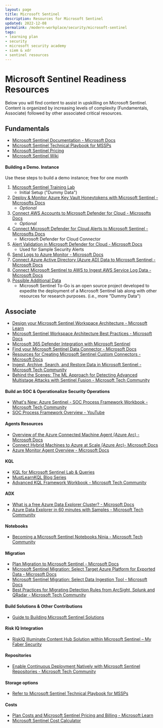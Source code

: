 ```yaml
---
layout: page
title: Microsoft Sentinel
description: Resources for Microsoft Sentinel
updated: 2022-12-08
permalink: /modern-workplace/security/microsoft-sentinel
tags:
- learning plan
- security
- microsoft security academy
- siem & xdr
- sentinel resources
---
```


# Microsoft Sentinel Readiness Resources
Below you will find content to assist in upskilling on Microsoft Sentinel. Content is organized by increasing levels of complexity (Fundamentals, Associate) followed by other associated critical resources.

## Fundamentals
* [Microsoft Sentinel Documentation - Microsoft Docs](https://docs.microsoft.com/en-us/azure/sentinel/)
* [Microsoft Sentinel Technical Playbook for MSSPs](http://aka.ms/azsentinelmssp)
* [Microsoft Sentinel Pricing](https://azure.microsoft.com/en-us/pricing/details/azure-sentinel/)
* [Microsoft Sentinel Wiki](https://github.com/Azure/Azure-Sentinel/wiki)

#### Building a Demo. Instance
Use these steps to build a demo instance; free for one month

1. [Microsoft Sentinel Training Lab](https://github.com/Azure/Azure-Sentinel/tree/master/Solutions/Training/Azure-Sentinel-Training-Lab)
   * Initial Setup ("Dummy Data")
2. [Deploy & Monitor Azure Key Vault Honeytokens with Microsoft Sentinel - Microsofts Docs](https://docs.microsoft.com/en-us/azure/sentinel/monitor-key-vault-honeytokens?tabs=deploy-at-scale)
   * *Optional*
3. [Connect AWS Accounts to Microsoft Defender for Cloud - Microsofts Docs](https://docs.microsoft.com/en-us/azure/defender-for-cloud/quickstart-onboard-aws?pivots=env-settings)
   * *Optional*
4. [Connect Microsoft Defender for Cloud Alerts to Microsoft Sentinel - Microsofts Docs](https://docs.microsoft.com/en-us/azure/sentinel/connect-defender-for-cloud)
   * Microsoft Defender for Cloud Connector
5. [Alert Validation in Microsoft Defender for Cloud - Microsoft Docs](https://docs.microsoft.com/en-us/azure/defender-for-cloud/alert-validation)
   * Used for Sample Security Alerts
6. [Send Logs to Azure Monitor - Microsoft Docs](https://learn.microsoft.com/en-us/azure/active-directory/reports-monitoring/howto-integrate-activity-logs-with-log-analytics#send-logs-to-azure-monitor)
7. [Connect Azure Active Directory (Azure AD) Data to Microsoft Sentinel - Microsoft Docs](https://docs.microsoft.com/en-us/azure/sentinel/connect-azure-active-directory)
8. [Connect Microsoft Sentinel to AWS to Ingest AWS Service Log Data - Microsoft Docs](https://docs.microsoft.com/en-us/azure/sentinel/connect-aws?tabs=ct)
9. [Possible Additional Data](https://github.com/OTRF/Microsoft-Sentinel2Go)
   * Microsoft Sentinel To-Go is an open source project developed to expedite the deployment of a Microsoft Sentinel lab along with other resources for research purposes. (i.e., more "Dummy Data")

## Associate
* [Design your Microsoft Sentinel Workspace Architecture - Microsoft Learn](https://learn.microsoft.com/en-us/azure/sentinel/design-your-workspace-architecture#decision-tree)
* [Microsoft Sentinel Workspace Architecture Best Practices  - Microsoft Docs](https://learn.microsoft.com/en-us/azure/sentinel/best-practices-workspace-architecture)
* [Microsoft 365 Defender Integration with Microsoft Sentinel](https://learn.microsoft.com/en-us/microsoft-365/security/defender/microsoft-365-defender-integration-with-azure-sentinel?view=o365-worldwide)
* [Find your Microsoft Sentinel Data Connector - Microsoft Docs](https://docs.microsoft.com/en-us/azure/sentinel/data-connectors-reference)
* [Resources for Creating Microsoft Sentinel Custom Connectors - Microsoft Docs](https://learn.microsoft.com/en-us/azure/sentinel/create-custom-connector#compare-custom-connector-methods)
* [Ingest, Archive, Search, and Restore Data in Microsoft Sentinel - Microsoft Tech Community](https://techcommunity.microsoft.com/t5/microsoft-sentinel-blog/ingest-archive-search-and-restore-data-in-microsoft-sentinel/ba-p/3195126)
* [Behind the Scenes: The ML Approach for Detecting Advanced Multistage Attacks with Sentinel Fusion - Microsoft Tech Community](https://techcommunity.microsoft.com/t5/microsoft-sentinel-blog/behind-the-scenes-the-ml-approach-for-detecting-advanced/ba-p/3239236)


#### Build an SOC & Operationalize Security Operations
* [What's New: Azure Sentinel - SOC Process Framework Workbook - Microsoft Tech Community](https://techcommunity.microsoft.com/t5/microsoft-sentinel-blog/what-s-new-azure-sentinel-soc-process-framework-workbook/ba-p/2339315)
* [SOC Process Framework Overview - YouTube](https://www.youtube.com/watch?v=RnPMwy7AoS0&amp;list=PL3sJcHWKYIVPhCDIdZjVueLIkAfXijylG)

#### Agents Resources
* [Overview of the Azure Connected Machine Agent (Azure Arc) - Microsoft Docs](https://learn.microsoft.com/en-us/azure/azure-arc/servers/agent-overview)
* [Connect Hybrid Machines to Azure at Scale (Azure Arc)-  Microsoft Docs](https://learn.microsoft.com/en-us/azure/azure-arc/servers/onboard-service-principal)
* [Azure Monitor Agent Overview - Microsoft Docs](https://learn.microsoft.com/en-us/azure/azure-monitor/agents/agents-overview)

#### KQL
* [KQL for Microsoft Sentinel Lab & Queries](https://github.com/reprise99/Sentinel-Queries)
* [MustLearnKQL Blog Series](https://github.com/rod-trent/MustLearnKQL)
* [Advanced KQL Framework Workbook - Microsoft Tech Community](https://techcommunity.microsoft.com/t5/microsoft-sentinel-blog/advanced-kql-framework-workbook-empowering-you-to-become-kql/ba-p/3033766)

#### ADX
   * [What is a free Azure Data Explorer Cluster? - Microsoft Docs](https://docs.microsoft.com/en-us/azure/data-explorer/start-for-free)
   * [Azure Data Explorer in 60 minutes with Samples - Microsoft Tech Community](https://techcommunity.microsoft.com/t5/azure-data-explorer-blog/azure-data-explorer-in-60-minutes-with-the-new-samples-gallery/ba-p/3447552)

#### Notebooks
* [Becoming a Microsoft Sentinel Notebooks Ninja - Microsoft Tech Community](https://techcommunity.microsoft.com/t5/microsoft-sentinel-blog/becoming-a-microsoft-sentinel-notebooks-ninja-the-series/ba-p/2693491)

#### Migration
* [Plan Migration to Microsoft Sentinel - Microsoft Docs](https://docs.microsoft.com/en-us/azure/sentinel/migration)
* [Microsoft Sentinel Migration: Select Target Azure Platform for Exported Data - Microsoft Docs](https://learn.microsoft.com/en-us/azure/sentinel/migration-ingestion-target-platform)
* [Microsoft Sentinel Migration: Select Data Ingestion Tool - Microsoft Docs](https://learn.microsoft.com/en-us/azure/sentinel/migration-ingestion-tool)
* [Best Practices for Migrating Detection Rules from ArcSight, Splunk and QRadar - Microsoft Tech Community](https://techcommunity.microsoft.com/t5/microsoft-sentinel-blog/best-practices-for-migrating-detection-rules-from-arcsight/ba-p/2216417)

#### Build Solutions & Other Contributions
* [Guide to Building Microsoft Sentinel Solutions](https://github.com/Azure/Azure-Sentinel/tree/master/Solutions#guide-to-building-microsoft-sentinel-solutions)

#### Risk IQ Integration
* [RiskIQ Illuminate Content Hub Solution within Microsoft Sentinel – My Faber Security](https://myfabersecurity.com/2022/03/04/riskiq-illuminate-content-hub-solution-within-microsoft-sentinel/)

#### Repositories
* [Enable Continuous Deployment Natively with Microsoft Sentinel Repositories - Microsoft Tech Community](https://techcommunity.microsoft.com/t5/microsoft-sentinel-blog/enable-continuous-deployment-natively-with-microsoft-sentinel/ba-p/2929413)

#### Storage options
* [Refer to Microsoft Sentinel Technical Playbook for MSSPs](http://aka.ms/azsentinelmssp)

#### Costs
* [Plan Costs and Microsoft Sentinel Pricing and Billing - Microsoft Learn](https://learn.microsoft.com/en-us/azure/sentinel/billing?tabs=commitment-tier#free-data-sources)
* [Microsoft Sentinel Cost Calculator](https://cloudpartners.transform.microsoft.com/download?assetname=assets/Azure_Sentinel_Calculator.xlsx&download=1)